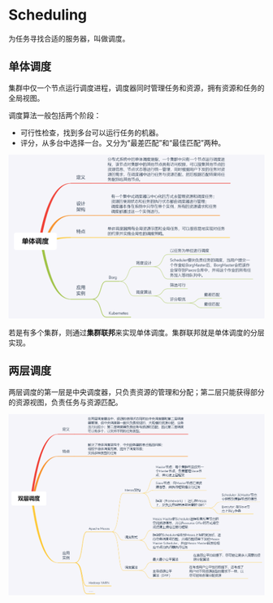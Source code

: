 # Scheduling

为任务寻找合适的服务器，叫做调度。

## 单体调度

集群中仅一个节点运行调度进程，调度器同时管理任务和资源，拥有资源和任务的全局视图。

调度算法一般包括两个阶段：

* 可行性检查，找到多台可以运行任务的机器。
* 评分，从多台中选择一台。又分为“最差匹配”和“最佳匹配”两种。

![](../../.gitbook/assets/image%20%28277%29.png)

若是有多个集群，则通过**集群联邦**来实现单体调度。集群联邦就是单体调度的分层实现。

## 两层调度

两层调度的第一层是中央调度器，只负责资源的管理和分配；第二层只能获得部分的资源视图，负责任务与资源匹配。

![](../../.gitbook/assets/image%20%28278%29.png)

